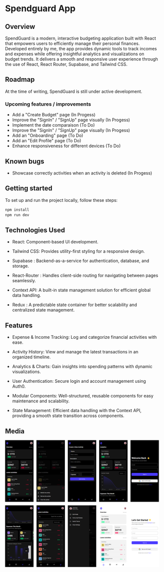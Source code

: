 # Spendguard App

## Overview

SpendGuard is a modern, interactive budgeting application built with React that empowers users to efficiently manage their personal finances. Developed entirely by me, the app provides dynamic tools to track incomes and expenses while offering insightful analytics and visualizations on budget trends. It delivers a smooth and responsive user experience through the use of React, React Router, Supabase, and Tailwind CSS.

## Roadmap

At the time of writing, SpendGuard is still under active development.

### Upcoming features / improvements

- Add a "Create Budget" page (In Progess)
- Improve the "SignIn" / "SignUp" page visually (In Progess)
- Implement the date comparaison (To Do)
- Improve the "SignIn" / "SignUp" page visually (In Progess)
- Add an "Onboarding" page (To Do)
- Add an "Edit Profile" page (To Do)
- Enhance responsiveness for different devices (To Do)

## Known bugs

- Showcase correctly activities when an activity is deleted (In Progess)

## Getting started

To set up and run the project locally, follow these steps:

```bash
npm install
npm run dev
```

## Technologies Used

- React: Component-based UI development.

- Tailwind CSS: Provides utility-first styling for a responsive design.

- Supabase : Backend-as-a-service for authentication, database, and storage.

- React-Router : Handles client-side routing for navigating between pages seamlessly.

- Context API: A built-in state management solution for efficient global data handling.

- Redux : A predictable state container for better scalability and centralized state management.

## Features

- Expense & Income Tracking: Log and categorize financial activities with ease.

- Activity History: View and manage the latest transactions in an organized timeline.

- Analytics & Charts: Gain insights into spending patterns with dynamic visualizations.

- User Authentication: Secure login and account management using Auth0.

- Modular Components: Well-structured, reusable components for easy maintenance and scalability.

- State Management: Efficient data handling with the Context API, providing a smooth state transition across components.

## Media

![](public/images/mockup.png)
